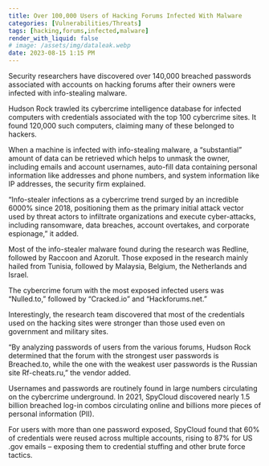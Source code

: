 ```yaml
---
title: Over 100,000 Users of Hacking Forums Infected With Malware
categories: [Vulnerabilities/Threats]
tags: [hacking,forums,infected,malware]
render_with_liquid: false
# image: /assets/img/dataleak.webp
date: 2023-08-15 1:15 PM
---
```


Security researchers have discovered over 140,000 breached passwords associated with accounts on hacking forums after their owners were infected with info-stealing malware.

Hudson Rock trawled its cybercrime intelligence database for infected computers with credentials associated with the top 100 cybercrime sites. It found 120,000 such computers, claiming many of these belonged to hackers.

When a machine is infected with info-stealing malware, a “substantial” amount of data can be retrieved which helps to unmask the owner, including emails and account usernames, auto-fill data containing personal information like addresses and phone numbers, and system information like IP addresses, the security firm explained.

“Info-stealer infections as a cybercrime trend surged by an incredible 6000% since 2018, positioning them as the primary initial attack vector used by threat actors to infiltrate organizations and execute cyber-attacks, including ransomware, data breaches, account overtakes, and corporate espionage,” it added.

Most of the info-stealer malware found during the research was Redline, followed by Raccoon and Azorult. Those exposed in the research mainly hailed from Tunisia, followed by Malaysia, Belgium, the Netherlands and Israel.

The cybercrime forum with the most exposed infected users was “Nulled.to,” followed by “Cracked.io” and “Hackforums.net.”

Interestingly, the research team discovered that most of the credentials used on the hacking sites were stronger than those used even on government and military sites.

“By analyzing passwords of users from the various forums, Hudson Rock determined that the forum with the strongest user passwords is Breached.to, while the one with the weakest user passwords is the Russian site Rf-cheats.ru,” the vendor added.

Usernames and passwords are routinely found in large numbers circulating on the cybercrime underground. In 2021, SpyCloud discovered nearly 1.5 billion breached log-in combos circulating online and billions more pieces of personal information (PII).

For users with more than one password exposed, SpyCloud found that 60% of credentials were reused across multiple accounts, rising to 87% for US .gov emails – exposing them to credential stuffing and other brute force tactics.